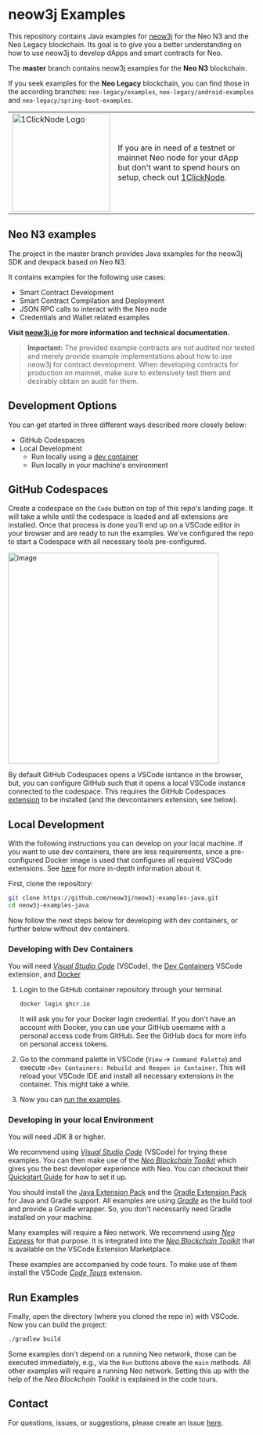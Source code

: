 # neow3j Examples

This repository contains Java examples for [neow3j](https://github.com/neow3j/neow3j) for the Neo N3 and the Neo Legacy blockchain.
Its goal is to give you a better understanding on how to use neow3j to develop dApps and smart contracts for Neo.

The **master** branch contains neow3j examples for the **Neo N3** blockchain.

If you seek examples for the **Neo Legacy** blockchain, you can find those in the according branches: `neo-legacy/examples`,
`neo-legacy/android-examples` and `neo-legacy/spring-boot-examples`.

<table>
  <tr>
    <td>
      <a href="https://marketplace.digitalocean.com/apps/1clicknode-for-neo">
      <picture>
        <source media="(prefers-color-scheme: dark)" srcset="https://cdn.axlabs.net/1clicknode-logos/1clicknode-logo-for-dark.png"
          width="200">
        <source media="(prefers-color-scheme: light)" srcset="https://cdn.axlabs.net/1clicknode-logos/1clicknode-logo-for-light.png"
          width="200">
        <img alt="1ClickNode Logo" src="">
      </picture> 
    </a>
    </td>
    <td>
      If you are in need of a testnet or mainnet Neo node for your dApp but don't want to spend hours on setup, check 
      out <a href="https://marketplace.digitalocean.com/apps/1clicknode-for-neo">1ClickNode</a>.
    </td>
  </tr>
</table>


## Neo N3 examples

The project in the master branch provides Java examples for the neow3j SDK and devpack based on Neo N3.

It contains examples for the following use cases:

- Smart Contract Development
- Smart Contract Compilation and Deployment
- JSON RPC calls to interact with the Neo node
- Credentials and Wallet related examples

**Visit [neow3j.io](https://neow3j.io) for more information and technical documentation.**

> **Important:** The provided example contracts are not audited nor tested and merely provide example implementations
> about how to use neow3j for contract development. When developing contracts for production on mainnet, make sure to
> extensively test them and desirably obtain an audit for them.

## Development Options

You can get started in three different ways described more closely below:
- GitHub Codespaces
- Local Development
  - Run locally using a [dev container](https://containers.dev/)
  - Run locally in your machine's environment

## GitHub Codespaces

Create a codespace on the `Code` button on top of this repo's landing page. It will take a while until the codespace
is loaded and all extensions are installed. Once that process is done you'll end up on a VSCode editor in your browser
and are ready to run the examples. We've configured the repo to start a Codespace with all necessary tools
pre-configured.

<img width="430" alt="image" src="https://github.com/neow3j/neow3j-examples-java/assets/53603111/e4c3d3b6-ee9f-44fb-ae72-ab9353e3e662">

By default GitHub Codespaces opens a VSCode isntance in the browser, but, you can configure GitHub such that it opens  a
local VSCode instance connected to the codespace. This requires the GitHub Codespaces
[extension](https://marketplace.visualstudio.com/items?itemName=GitHub.codespaces) to be installed (and the
devcontainers extension, see below).

## Local Development

With the following instructions you can develop on your local machine. If you want to use dev containers, there are less requirements,
since a pre-configured Docker image is used that configures all required VSCode extensions.
See [here](https://code.visualstudio.com/docs/devcontainers/containers) for more in-depth information about it.

First, clone the repository:

```bash
git clone https://github.com/neow3j/neow3j-examples-java.git
cd neow3j-examples-java
```

Now follow the next steps below for developing with dev containers, or further below without dev containers.

### Developing with Dev Containers

You will need [*Visual Studio Code*](https://code.visualstudio.com/) (VSCode), the 
[Dev Containers](https://marketplace.visualstudio.com/items?itemName=ms-vscode-remote.remote-containers) VSCode
extension, and [Docker](https://www.docker.com/)

1. Login to the GitHub container repository through your terminal.
    ```bash
    docker login ghcr.io
    ``` 
    It will ask you for your Docker login credential. If you don't have an account with Docker, you can use your GitHub
    username with a personal access code from GitHub. See the GitHub docs for more info on personal access tokens.

3. Go to the command palette in VSCode (`View` -> `Command Palette`) and execute `>Dev Containers: Rebuild and Reopen in Container`.
   This will reload your VSCode IDE and install all necessary extensions in the container. This might take a while.

4. Now you can [run the examples](#run-examples).

### Developing in your local Environment

You will need JDK 8 or higher.

We recommend using [*Visual Studio Code*](https://code.visualstudio.com/) (VSCode) for trying these examples.
You can then make use of the [*Neo Blockchain Toolkit*](https://marketplace.visualstudio.com/items?itemName=ngd-seattle.neo-blockchain-toolkit)
which gives you the best developer experience with Neo. You can checkout their
[Quickstart Guide](https://github.com/neo-project/neo-blockchain-toolkit/blob/master/quickstart.md) for how to set it up.

You should install the [Java Extension Pack](https://marketplace.visualstudio.com/items?itemName=vscjava.vscode-java-pack) and the
[Gradle Extension Pack](https://marketplace.visualstudio.com/items?itemName=richardwillis.vscode-gradle-extension-pack)
for Java and Gradle support. All examples are using [*Gradle*](https://gradle.org/) as the build tool and provide a
Gradle wrapper. So, you don't necessarily need Gradle installed on your machine.

Many examples will require a Neo network. We recommend using [*Neo Express*](https://github.com/neo-project/neo-express) for
that purpose. It is integrated into the [*Neo Blockchain Toolkit*](https://marketplace.visualstudio.com/items?itemName=ngd-seattle.neo-blockchain-toolkit)
that is available on the VSCode Extension Marketplace.

These examples are accompanied by code tours. To make use of them install the VSCode [*Code
Tours*](https://marketplace.visualstudio.com/items?itemName=vsls-contrib.codetour) extension.

## Run Examples

Finally, open the directory (where you cloned the repo in) with VSCode. Now you can build the project:

```bash
./gradlew build
```

Some examples don't depend on a running Neo network, those can be executed immediately, e.g., via the `Run` buttons above the
`main` methods. All other examples will require a running Neo network. Setting this up with the help of the *Neo Blockchain Toolkit*
is explained in the code tours.

## Contact

For questions, issues, or suggestions, please create an issue [here](https://github.com/neow3j/neow3j-examples-java/issues).
